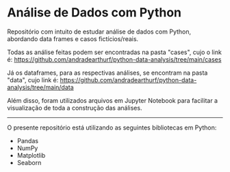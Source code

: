 # Análise de Dados com Python

Repositório com intuito de estudar análise de dados com Python, abordando data frames e casos fictícios/reais. 


Todas as análise feitas podem ser encontradas na pasta "cases", cujo o link é: https://github.com/andradearthurf/python-data-analysis/tree/main/cases

Já os dataframes, para as respectivas análises, se encontram na pasta "data", cujo link é: https://github.com/andradearthurf/python-data-analysis/tree/main/data


Além disso, foram utilizados arquivos em Jupyter Notebook para facilitar a visualização de toda a construção das análises.

---

O presente repositório está utilizando as seguintes bibliotecas em Python:
- Pandas
- NumPy
- Matplotlib
- Seaborn
